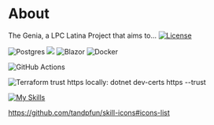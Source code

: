 # About
The Genia, a LPC Latina Project that aims to...
[![License](https://img.shields.io/github/license/get-icon/geticon)](https://github.com/get-icon/geticon/blob/master/LICENSE "License")


![Postgres](https://img.shields.io/badge/postgres-%23316192.svg?style=for-the-badge&logo=postgresql&logoColor=white)
![](https://img.shields.io/badge/.NET-5C2D91?style=for-the-badge&logo=.net&logoColor=white)
![Blazor](https://img.shields.io/badge/blazor-%235C2D91.svg?style=for-the-badge&logo=blazor&logoColor=white)
![Docker](https://img.shields.io/badge/docker-%230db7ed.svg?style=for-the-badge&logo=docker&logoColor=white)

![GitHub Actions](https://img.shields.io/badge/github%20actions-%232671E5.svg?style=for-the-badge&logo=githubactions&logoColor=white)

![Terraform](https://img.shields.io/badge/terraform-%235835CC.svg?style=for-the-badge&logo=terraform&logoColor=white)
trust https locally: dotnet dev-certs https --trust

[![My Skills](https://skillicons.dev/icons?i=aws,docker,dotnet,discord,idea,azure,react,vue,flutter&perline=3)](https://skillicons.dev)

https://github.com/tandpfun/skill-icons#icons-list











